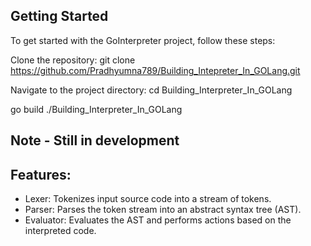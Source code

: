 ## Getting Started

To get started with the GoInterpreter project, follow these steps:

Clone the repository:
git clone https://github.com/Pradhyumna789/Building_Intepreter_In_GOLang.git

Navigate to the project directory:
cd Building_Interpreter_In_GOLang

go build
./Building_Interpreter_In_GOLang

## Note - Still in development 

## Features:
  - Lexer: Tokenizes input source code into a stream of tokens.
  - Parser: Parses the token stream into an abstract syntax tree (AST).
  - Evaluator: Evaluates the AST and performs actions based on the interpreted code.
